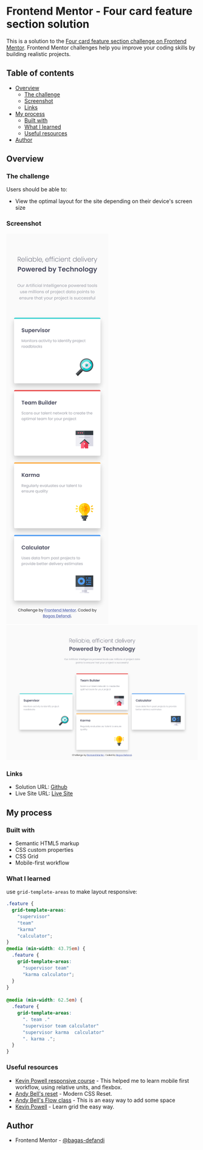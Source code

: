 # Frontend Mentor - Four card feature section solution

This is a solution to the [Four card feature section challenge on Frontend Mentor](https://www.frontendmentor.io/challenges/four-card-feature-section-weK1eFYK). Frontend Mentor challenges help you improve your coding skills by building realistic projects.

## Table of contents

- [Overview](#overview)
  - [The challenge](#the-challenge)
  - [Screenshot](#screenshot)
  - [Links](#links)
- [My process](#my-process)
  - [Built with](#built-with)
  - [What I learned](#what-i-learned)
  - [Useful resources](#useful-resources)
- [Author](#author)

## Overview

### The challenge

Users should be able to:

- View the optimal layout for the site depending on their device's screen size

### Screenshot

![](./design/screenshot-mobile.png)
![](./design/screenshot-desktop.png)

### Links

- Solution URL: [Github](https://github.com/bagas-defandi/Frontend-Mentor/tree/master/four-card-feature-section)
- Live Site URL: [Live Site](https://bagas-defandi-frontend-mentor.netlify.app/four-card-feature-section)

## My process

### Built with

- Semantic HTML5 markup
- CSS custom properties
- CSS Grid
- Mobile-first workflow

### What I learned

use `grid-templete-areas` to make layout responsive:

```css
.feature {
  grid-template-areas:
    "supervisor"
    "team"
    "karma"
    "calculator";
}
@media (min-width: 43.75em) {
  .feature {
    grid-template-areas:
      "supervisor team"
      "karma calculator";
  }
}

@media (min-width: 62.5em) {
  .feature {
    grid-template-areas:
      ". team ."
      "supervisor team calculator"
      "supervisor karma  calculator"
      ". karma .";
  }
}
```

### Useful resources

- [Kevin Powell responsive course](https://courses.kevinpowell.co/conquering-responsive-layouts) - This helped me to learn mobile first workflow, using relative units, and flexbox.
- [Andy Bell's reset](https://piccalil.li/blog/a-modern-css-reset/) - Modern CSS Reset.
- [Andy Bell's Flow class](https://piccalil.li/quick-tip/flow-utility/) - This is an easy way to add some space
- [Kevin Powell](https://www.youtube.com/watch?v=rg7Fvvl3taU&t=1s) - Learn grid the easy way.

## Author

- Frontend Mentor - [@bagas-defandi](https://www.frontendmentor.io/profile/bagas-defandi)
